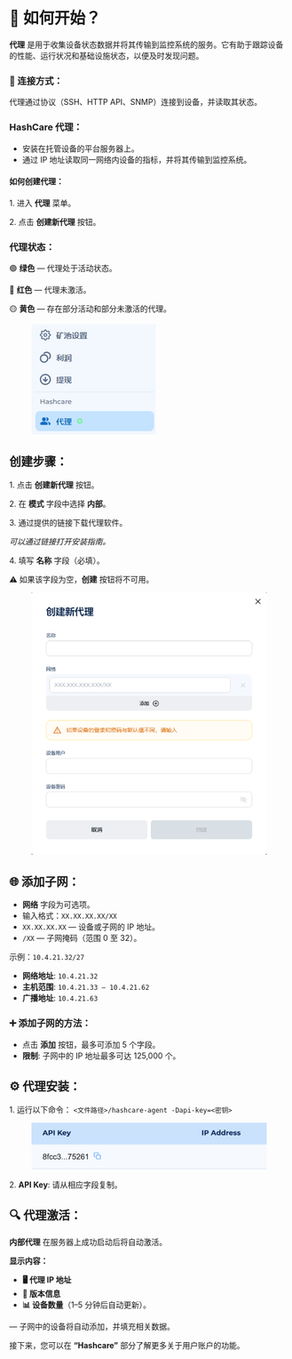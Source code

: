 # 🌟 如何开始？

**代理** 是用于收集设备状态数据并将其传输到监控系统的服务。它有助于跟踪设备的性能、运行状况和基础设施状态，以便及时发现问题。

### **🔗 连接方式：**

代理通过协议（SSH、HTTP API、SNMP）连接到设备，并读取其状态。

### **HashCare 代理：**

* &#x20;安装在托管设备的平台服务器上。
* 通过 IP 地址读取同一网络内设备的指标，并将其传输到监控系统。

#### **如何创建代理：**

1\. 进入 **代理** 菜单。

2\. 点击 **创建新代理** 按钮。

### **代理状态：**

🟢 **绿色** — 代理处于活动状态。

🔴 **红色** — 代理未激活。

🟡 **黄色** — 存在部分活动和部分未激活的代理。

<figure><img src="../.gitbook/assets/image (34).png" alt=""><figcaption></figcaption></figure>

## **创建步骤：**

1\. 点击 **创建新代理** 按钮。

2\. 在 **模式** 字段中选择 **内部**。

3\. 通过提供的链接下载代理软件。

_可以通过链接打开安装指南。_

4\. 填写 **名称** 字段（必填）。

⚠️ 如果该字段为空，**创建** 按钮将不可用。

<figure><img src="../.gitbook/assets/image (35).png" alt="" width="446"><figcaption></figcaption></figure>

## **🌐 添加子网：**

* **网络** 字段为可选项。
* 输入格式：`XX.XX.XX.XX/XX`
* `XX.XX.XX.XX` — 设备或子网的 IP 地址。
* &#x20;`/XX` — 子网掩码（范围 0 至 32）。

示例：`10.4.21.32/27`

* &#x20;**网络地址**: `10.4.21.32`
* &#x20;**主机范围**: `10.4.21.33 – 10.4.21.62`
* &#x20;**广播地址**: `10.4.21.63`

### **➕ 添加子网的方法：**

* 点击 **添加** 按钮，最多可添加 5 个字段。
* **限制**: 子网中的 IP 地址最多可达 125,000 个。

## **⚙️ 代理安装：**

1\. 运行以下命令： `<文件路径>/hashcare-agent -Dapi-key=<密钥>`

<figure><img src="../.gitbook/assets/Снимок экрана 2025-01-13 в 15.17.22.png" alt=""><figcaption></figcaption></figure>

2\. **API Key**: 请从相应字段复制。

## 🔍 代理激活：

**内部代理** 在服务器上成功启动后将自动激活。

**显示内容：**

* **🖥️ 代理 IP 地址**
* **📜 版本信息**
* **📊 设备数量**（1–5 分钟后自动更新）。

— 子网中的设备将自动添加，并填充相关数据。

接下来，您可以在 **“Hashcare”** 部分了解更多关于用户账户的功能。
